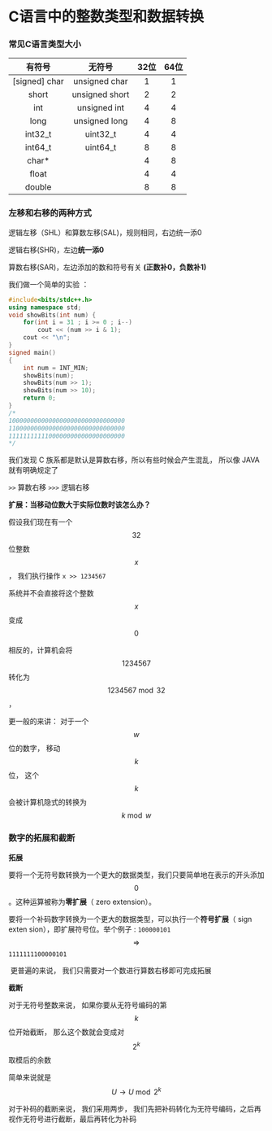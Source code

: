 # C语言中的整数类型和数据转换

### **常见C语言类型大小**

|    有符号     |     无符号     | 32位 | 64位 |
| :-----------: | :------------: | :--: | :--: |
| [signed] char | unsigned char  |  1   |  1   |
|     short     | unsigned short |  2   |  2   |
|      int      |  unsigned int  |  4   |  4   |
|     long      | unsigned long  |  4   |  8   |
|    int32_t    |    uint32_t    |  4   |  4   |
|    int64_t    |    uint64_t    |  8   |  8   |
|     char*     |                |  4   |  8   |
|     float     |                |  4   |  4   |
|    double     |                |  8   |  8   |


### **左移和右移的两种方式**


逻辑左移（SHL）和算数左移(SAL)，规则相同，右边统一添0

逻辑右移(SHR)，左边**统一添0**

算数右移(SAR)，左边添加的数和符号有关 **(正数补0，负数补1)**

我们做一个简单的实验 ：

```c++
#include<bits/stdc++.h>
using namespace std;
void showBits(int num) {
	for(int i = 31 ; i >= 0 ; i--)
		cout << (num >> i & 1);
	cout << "\n";
}
signed main()
{
	int num = INT_MIN;
	showBits(num);
	showBits(num >> 1);
	showBits(num >> 10);
	return 0;
}
/*
10000000000000000000000000000000
11000000000000000000000000000000
11111111111000000000000000000000
*/
```

我们发现 C 族系都是默认是算数右移，所以有些时候会产生混乱， 所以像 JAVA 就有明确规定了

`>>` 算数右移 `>>>` 逻辑右移

**扩展：当移动位数大于实际位数时该怎么办？**

假设我们现在有一个 $$32$$ 位整数 $$x$$ ， 我们执行操作 `x >> 1234567` 

系统并不会直接将这个整数 $$x$$ 变成 $$0$$

相反的，计算机会将 $$1234567$$ 转化为 $$1234567 \bmod 32$$，

更一般的来讲： 对于一个 $$w$$ 位的数字， 移动 $$k$$ 位， 这个 $$k$$ 会被计算机隐式的转换为  $$k \bmod w$$



### **数字的拓展和截断**

**拓展**

​		要将一个无符号数转换为一个更大的数据类型，我们只要简单地在表示的开头添加 $$0$$。这种运算被称为**零扩展**（ zero extension）。

​		要将一个补码数字转换为一个更大的数据类型，可以执行一个**符号扩展**（ sign exten sion），即扩展符号位。举个例子 :  `100000101`  $$\Rightarrow$$ `1111111100000101`

​	更普遍的来说， 我们只需要对一个数进行算数右移即可完成拓展

**截断**

对于无符号整数来说， 如果你要从无符号编码的第 $$k$$ 位开始截断， 那么这个数就会变成对 $$2^{k}$$ 取模后的余数

简单来说就是  $$U \to U \bmod 2^k$$

对于补码的截断来说， 我们采用两步， 我们先把补码转化为无符号编码，之后再视作无符号进行截断，最后再转化为补码